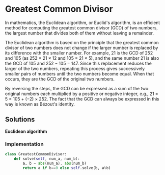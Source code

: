 # Greatest Common Divisor
In mathematics, the Euclidean algorithm, or Euclid's algorithm, is an efficient method for computing the greatest common divisor (GCD) of two numbers, the largest number that divides both of them without leaving a remainder.

The Euclidean algorithm is based on the principle that the greatest common divisor of two numbers does not change if the larger number is replaced by its difference with the smaller number. For example, 21 is the GCD of 252 and 105 (as 252 = 21 × 12 and 105 = 21 × 5), and the same number 21 is also the GCD of 105 and 252 − 105 = 147. Since this replacement reduces the larger of the two numbers, repeating this process gives successively smaller pairs of numbers until the two numbers become equal. When that occurs, they are the GCD of the original two numbers.

By reversing the steps, the GCD can be expressed as a sum of the two original numbers each multiplied by a positive or negative integer, e.g., 21 = 5 × 105 + (−2) × 252. The fact that the GCD can always be expressed in this way is known as Bézout's identity.

## Solutions
**Euclidean algorithm**

### Implementation
```python
class GreatestCommonDivisor:
    def solve(self, num_a, num_b):
        a, b = abs(num_a), abs(num_b)
        return a if b==0 else self.solve(b, a%b)
```